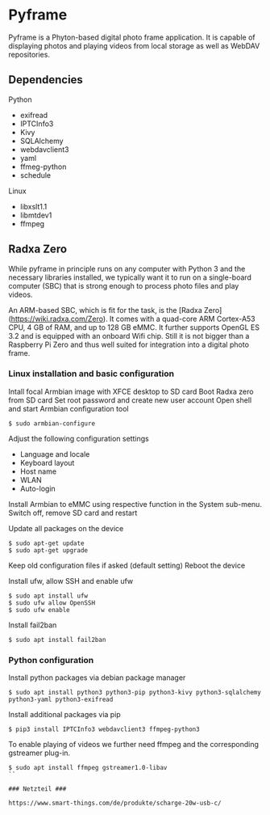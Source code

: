 # Pyframe #

Pyframe is a Phyton-based digital photo frame application. It is capable of
displaying photos and playing videos from local storage as well as WebDAV
repositories.

## Dependencies ##

Python
- exifread
- IPTCInfo3
- Kivy
- SQLAlchemy
- webdavclient3
- yaml
- ffmeg-python
- schedule

Linux
- libxslt1.1
- libmtdev1
- ffmpeg

## Radxa Zero ##

While pyframe in principle runs on any computer with Python 3 and the necessary
libraries installed, we typically want it to run on a single-board computer
(SBC) that is strong enough to process photo files and play videos.

An ARM-based SBC, which is fit for the task, is the [Radxa Zero]
(https://wiki.radxa.com/Zero). It comes with a quad-core ARM Cortex-A53 CPU,
4 GB of RAM, and up to 128 GB eMMC. It further supports OpenGL ES 3.2 and is
equipped with an onboard Wifi chip. Still it is not bigger than a Raspberry Pi
Zero and thus well suited for integration into a digital photo frame.

### Linux installation and basic configuration ###

Intall focal Armbian image with XFCE desktop to SD card
Boot Radxa zero from SD card
Set root password and create new user account
Open shell and start Armbian configuration tool
```
$ sudo armbian-configure
```
Adjust the following configuration settings

* Language and locale
* Keyboard layout
* Host name
* WLAN
* Auto-login

Install Armbian to eMMC using respective function in the System sub-menu.
Switch off, remove SD card and restart

Update all packages on the device
```
$ sudo apt-get update
$ sudo apt-get upgrade
```
Keep old configuration files if asked (default setting)
Reboot the device

Install ufw, allow SSH and enable ufw
```
$ sudo apt install ufw
$ sudo ufw allow OpenSSH
$ sudo ufw enable
```
Install fail2ban
```
$ sudo apt install fail2ban
```

### Python configuration ###
Install python packages via debian package manager
```
$ sudo apt install python3 python3-pip python3-kivy python3-sqlalchemy python3-yaml python3-exifread
```
Install additional packages via pip
```
$ pip3 install IPTCInfo3 webdavclient3 ffmpeg-python3
```
To enable playing of videos we further need ffmpeg and the corresponding
gstreamer plug-in.
```
$ sudo apt install ffmpeg gstreamer1.0-libav
``

### Netzteil ###

https://www.smart-things.com/de/produkte/scharge-20w-usb-c/
